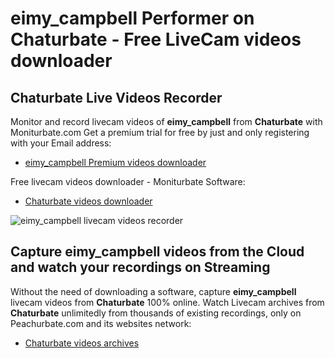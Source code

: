 # eimy_campbell Performer on Chaturbate - Free LiveCam videos downloader

## Chaturbate Live Videos Recorder

Monitor and record livecam videos of **eimy_campbell** from **Chaturbate** with Moniturbate.com
Get a premium trial for free by just and only registering with your Email address:
* [eimy_campbell Premium videos downloader](https://moniturbate.com/request-demo-licence-key.html)

Free livecam videos downloader - Moniturbate Software:
* [Chaturbate videos downloader](https://moniturbate.com/moniturbate-download-software.html)

![eimy_campbell livecam videos recorder](https://peachurnet.com/templates/moniturbate-software.png)


## Capture eimy_campbell videos from the Cloud and watch your recordings on Streaming

Without the need of downloading a software, capture **eimy_campbell** livecam videos from **Chaturbate** 100% online.
Watch Livecam archives from **Chaturbate** unlimitedly from thousands of existing recordings, only on Peachurbate.com and its websites network:
* [Chaturbate videos archives](https://peachurnet.com/)